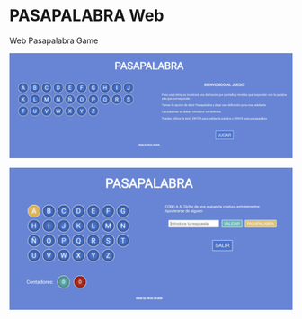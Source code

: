 # PASAPALABRA Web

Web Pasapalabra Game

![pasapalabra](images/pasapalabra.jpg)

![pasapalabra](images/pasapalabra2.jpg)
